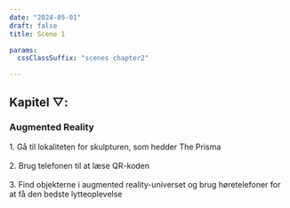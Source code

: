 ```yaml
---
date: "2024-05-01"
draft: false
title: Scene 1

params:
  cssClassSuffix: "scenes chapter2"

---
```


## Kapitel &#9661;:

### Augmented Reality

<p>1. Gå til lokaliteten for skulpturen, som hedder The Prisma<br><br>
2. Brug telefonen til at læse QR-koden<br><br>
3. Find objekterne i augmented reality-universet og brug høretelefoner for at få den bedste lytteoplevelse</p>

